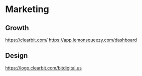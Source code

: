 # Marketing

## Growth
https://clearbit.com/
https://app.lemonsqueezy.com/dashboard

## Design
https://logo.clearbit.com/bitdigital.us
